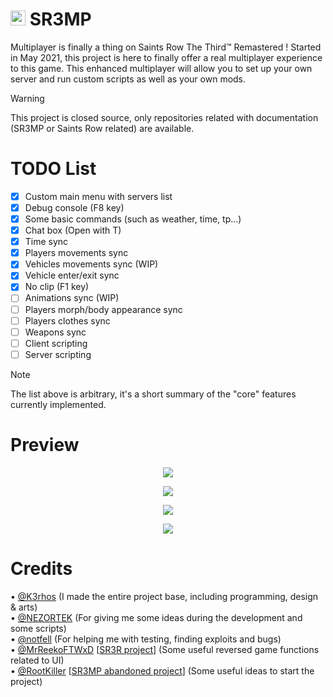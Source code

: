 # <img src="https://i.imgur.com/FVFGXkr.png" width="24" height="24"> SR3MP

Multiplayer is finally a thing on Saints Row The Third™ Remastered ! Started in May 2021, this project is here to finally offer a real multiplayer experience to this game. This enhanced multiplayer will allow you to set up your own server and run custom scripts as well as your own mods.

> [!WARNING]
> This project is closed source, only repositories related with documentation (SR3MP or Saints Row related) are available.

# TODO List

- [x] Custom main menu with servers list
- [x] Debug console (F8 key)
- [x] Some basic commands (such as weather, time, tp...)
- [x] Chat box (Open with T)
- [x] Time sync
- [x] Players movements sync
- [x] Vehicles movements sync (WIP)
- [x] Vehicle enter/exit sync
- [x] No clip (F1 key)
- [ ] Animations sync (WIP)
- [ ] Players morph/body appearance sync
- [ ] Players clothes sync
- [ ] Weapons sync
- [ ] Client scripting
- [ ] Server scripting

> [!NOTE]
> The list above is arbitrary, it's a short summary of the "core" features currently implemented.

# Preview

<p align="center"><img src="https://i.imgur.com/7Oy7LLF.png"></p>
<p align="center"><img src="https://i.imgur.com/RtzeIt3.jpeg"></p>
<p align="center"><img src="https://i.imgur.com/SMgHXnb.png"></p>
<p align="center"><img src="https://i.imgur.com/LpJH8zi.jpeg"></p>

# Credits

• <a href="https://github.com/K3rhos">@K3rhos</a> (I made the entire project base, including programming, design & arts)<br>
• <a href="https://github.com/NEZORTEK">@NEZORTEK</a> (For giving me some ideas during the development and some scripts)<br>
• <a href="https://github.com/notfell">@notfell</a> (For helping me with testing, finding exploits and bugs)<br>
• <a href="https://github.com/MrReekoFTWxD">@MrReekoFTWxD</a> [<a href="https://github.com/MrReekoFTWxD/SR3R">SR3R project</a>] (Some useful reversed game functions related to UI)<br>
• <a href="https://github.com/RootKiller">@RootKiller</a> [<a href="https://github.com/RootKiller/sr3mp-Abandoned/">SR3MP abandoned project</a>] (Some useful ideas to start the project)<br>
